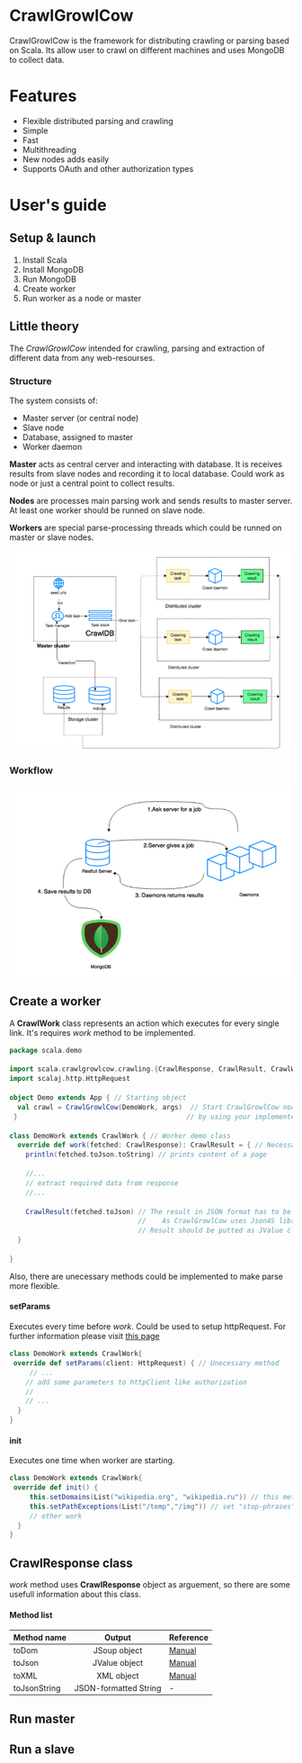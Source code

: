 # CrawlGrowlCow
CrawlGrowlCow is the framework for distributing crawling or parsing based on Scala. Its allow user to crawl on different machines and uses MongoDB to collect data.

# Features

* Flexible distributed parsing and crawling
* Simple
* Fast
* Multithreading
* New nodes adds easily
* Supports OAuth and other authorization types

# User's guide
## Setup & launch

1. Install Scala
2. Install MongoDB
3. Run MongoDB
4. Create worker
5. Run worker as a node or master

## Little theory

The *CrawlGrowlCow* intended for crawling, parsing and extraction of different data from any web-resourses. 

### Structure
The system consists of:
* Master server (or central node)
* Slave node
* Database, assigned to master
* Worker daemon

**Master** acts as central cerver and interacting with database. It is receives results from slave nodes and recording it to local database. Could work as node or just a central point to collect results.

**Nodes** are processes main parsing work and sends results to master server. At least one worker should be runned on slave node.

**Workers** are special parse-processing threads which could be runned on master or slave nodes.

![alt text](https://github.com/art2rik/CrawlGrowlCow/blob/master/img/structure.png "System structure")

### Workflow

![alt text](https://github.com/art2rik/CrawlGrowlCow/blob/master/img/workflow.png "Workflow")

## Create a worker

A **CrawlWork** class represents an action which executes for every single link. It's requires *work* method to be implemented.

```scala
package scala.demo

import scala.crawlgrowlcow.crawling.{CrawlResponse, CrawlResult, CrawlWork}
import scalaj.http.HttpRequest

object Demo extends App { // Starting object
  val crawl = CrawlGrowlCow(DemoWork, args)  // Start CrawlGrowlCow node 
 }                                          // by using your implemented class

class DemoWork extends CrawlWork { // Worker demo class
  override def work(fetched: CrawlResponse): CrawlResult = { // Necessary method                                                     
    println(fetched.toJson.toString) // prints content of a page
    
    //...
    // extract required data from response
    //...
    
    CrawlResult(fetched.toJson) // The result in JSON format has to be returned
                                //    As CrawlGrowlCow uses Json4S library
                                // Result should be putted as JValue class
  }
  
}
```

Also, there are unecessary methods could be implemented to make parse more flexible.

#### setParams
Executes every time before *work*. Could be used to setup httpRequest. For further information please visit [this page](https://github.com/scalaj/scalaj-http)
```scala
class DemoWork extends CrawlWork{
 override def setParams(client: HttpRequest) { // Unecessary method
     // ...
    // add some parameters to httpClient like authorization
    // 
    // ...
  }
}  
```
#### init
Executes one time when worker are starting. 
```scala
class DemoWork extends CrawlWork{
 override def init() {
     this.setDomains(List("wikipedia.org", "wikipedia.ru")) // this method sets whitelist for domains what can be parsed
     this.setPathExceptions(List("/temp","/img")) // set "stop-phrases" in url which shouldn't be parsed
     // other work
  }
}
```

## CrawlResponse class
*work* method uses **CrawlResponse** object as arguement, so there are some usefull information about this class.
#### Method list
| Method name | Output | Reference|
|-------------|:------:|----------|
|toDom| JSoup object|[Manual](https://jsoup.org)|
|toJson| JValue object|[Manual](https://github.com/json4s/json4s)|
|toXML| XML object|[Manual](http://www.scala-lang.org/api/2.11.1/scala-xml/#scala.xml.XML$)|
|toJsonString| JSON-formatted String | - |

## Run master

## Run a slave



